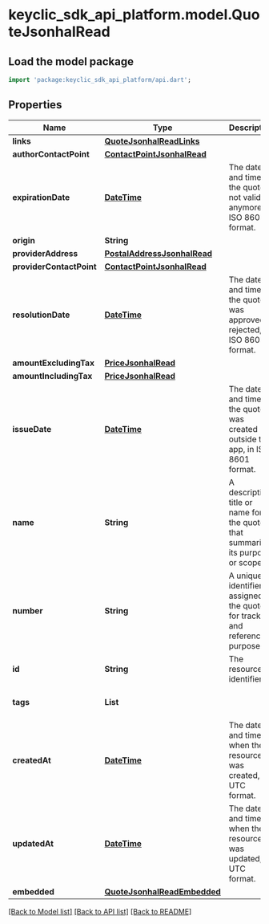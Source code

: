 # keyclic_sdk_api_platform.model.QuoteJsonhalRead

## Load the model package
```dart
import 'package:keyclic_sdk_api_platform/api.dart';
```

## Properties
Name | Type | Description | Notes
------------ | ------------- | ------------- | -------------
**links** | [**QuoteJsonhalReadLinks**](QuoteJsonhalReadLinks.md) |  | [optional] 
**authorContactPoint** | [**ContactPointJsonhalRead**](ContactPointJsonhalRead.md) |  | [optional] 
**expirationDate** | [**DateTime**](DateTime.md) | The date and time the quote is not valid anymore, in ISO 8601 format. | [optional] 
**origin** | **String** |  | [optional] 
**providerAddress** | [**PostalAddressJsonhalRead**](PostalAddressJsonhalRead.md) |  | [optional] 
**providerContactPoint** | [**ContactPointJsonhalRead**](ContactPointJsonhalRead.md) |  | [optional] 
**resolutionDate** | [**DateTime**](DateTime.md) | The date and time the quote was approved or rejected, in ISO 8601 format. | [optional] 
**amountExcludingTax** | [**PriceJsonhalRead**](PriceJsonhalRead.md) |  | 
**amountIncludingTax** | [**PriceJsonhalRead**](PriceJsonhalRead.md) |  | 
**issueDate** | [**DateTime**](DateTime.md) | The date and time the quote was created outside the app, in ISO 8601 format. | 
**name** | **String** | A descriptive title or name for the quote that summarizes its purpose or scope. | 
**number** | **String** | A unique identifier assigned to the quote for tracking and reference purposes. | 
**id** | **String** | The resource identifier. | [optional] [readonly] 
**tags** | **List<String>** |  | [optional] [default to const []]
**createdAt** | [**DateTime**](DateTime.md) | The date and time when the resource was created, in UTC format. | [optional] [readonly] 
**updatedAt** | [**DateTime**](DateTime.md) | The date and time when the resource was updated, in UTC format. | [optional] [readonly] 
**embedded** | [**QuoteJsonhalReadEmbedded**](QuoteJsonhalReadEmbedded.md) |  | [optional] 

[[Back to Model list]](../README.md#documentation-for-models) [[Back to API list]](../README.md#documentation-for-api-endpoints) [[Back to README]](../README.md)


